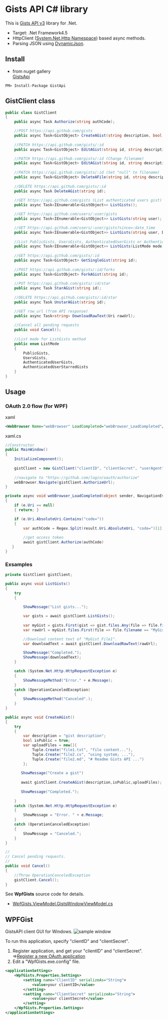 # Gists API C# library

This is [Gists API v3](http://developer.github.com/v3/gists/) library for .Net.
- Target: .Net Framework4.5
- HttpClient ([System.Net.Http Namespace](http://msdn.microsoft.com/library/system.net.http.aspx)) based async methods.
- Parsing JSON using [DynamicJson](http://dynamicjson.codeplex.com/).

## Install
- from nuget gallery  
[GistsApi](https://nuget.org/packages/GistsApi/)

```
PM> Install-Package GistApi
```

## GistClient class

```cs
public class GistClient
{
    public async Task Authorize(string authCode);

    //POST https://api.github.com/gists
    public async Task<GistObject> CreateAGist(string description, bool isPublic, IEnumerable<Tuple<string, string>> fileContentCollection);
    
    //PATCH https://api.github.com/gists/:id
    public async Task<GistObject> EditAGist(string id, string description, string targetFilename, string content);

    //PATCH https://api.github.com/gists/:id (Change filename)
    public async Task<GistObject> EditAGist(string id, string description, string oldFilename, string newFilename, string content);
    
    //PATCH https://api.github.com/gists/:id (Set "null" to filename)
    public async Task<GistObject> DeleteAFile(string id, string description, string filename);
    
    //DELETE https://api.github.com/gists/:id
    public async Task DeleteAGist(string id);
    
    //GET https://api.github.com/gists (List authenticated users gist)
    public async Task<IEnumerable<GistObject>> ListGists();

    //GET https://api.github.com/users/:user/gists
    public async Task<IEnumerable<GistObject>> ListGists(string user);

    //GET https://api.github.com/users/:user/gists?since=:date_time
    public async Task<IEnumerable<GistObject>> ListGists(string user, DateTime since);
    
    //List PublicGists, UsersGists, AuthenticatedUserGists or AuthenticatedUserStarredGists
    public async Task<IEnumerable<GistObject>> ListGists(ListMode mode);
    
    //GET https://api.github.com/gists/:id
    public async Task<GistObject> GetSingleGist(string id);
    
    //POST https://api.github.com/gists/:id/forks
    public async Task<GistObject> ForkAGist(string id);
    
    //PUT https://api.github.com/gists/:id/star
    public async Task StarAGist(string id);
    
    //DELETE https://api.github.com/gists/:id/star
    public async Task UnstarAGist(string id);

    //GET row_url (from API response)
    public async Task<string> DownloadRawText(Uri rawUrl);
    
    //Cancel all pending requests
    public void Cancel();
    
    //List mode for ListGists method 
    public enum ListMode
    {
        PublicGists,
        UsersGists,
        AuthenticatedUserGists,
        AuthenticatedUserStarredGists
    }
}

```
## Usage
### OAuth 2.0 flow (for WPF)
xaml
```xml
<WebBrowser Name="webBrowser" LoadCompleted="webBrowser_LoadCompleted"/>
```
xaml.cs
```cs
//Constructor
public MainWindow()
{
    InitializeComponent();
    
    gistClient = new GistClient("clientID", "clientSecret", "userAgent");
    
    //navigate to "https://github.com/login/oauth/authorize" 
    webBrowser.Navigate(gistClient.AuthorizeUrl);
}

private async void webBrowser_LoadCompleted(object sender, NavigationEventArgs e) 
{
    if (e.Uri == null)
    { return; }

    if (e.Uri.AbsoluteUri.Contains("code="))
    {
        var authCode = Regex.Split(result.Uri.AbsoluteUri, "code=")[1];
        
        //get access token
        await gistClient.Authorize(authCode)
   }
}
```

### Exsamples

```cs
private GistClient gistClient;

public async void ListGists()
{
    try
    {
    
        ShowMessage("List gists...");

        var gists = await gistClient.ListGists();
    
        var myGist = gists.First(gist => gist.files.Any(file => file.filename == "MyGist_File1"));
        var rawUrl = myGist.files.First(file => file.filename == "MyGist_File1").raw_url;

        //Download content text of "MyGist_File1".
        var downloadText = await gistClient.DownloadRawText(rawUrl);

        ShowMessage("Completed.");
        ShowMessage(downloadText);
    }

    catch (System.Net.Http.HttpRequestException e)
    {
        ShowMessageMethod("Error." + e.Message);
    }
    catch (OperationCanceledException)
    {
        ShowMessageMethod("Canceled".);
    }
}

public async void CreateAGist()
{
    try
    {
        var description = "gist description";
        bool isPublic = true;
        var uploadFiles = new[]{
            Tuple.Create("file1.txt", "file content..."),
            Tuple.Create("file2.cs", "using system; ..."),
            Tuple.Create("file2.md", "# Readme Gists API ...")
        };
        
       ShowMessage("Create a gist")
       
       await gistClient.CreateAGist(description,isPublic,uploadFiles);
       
       ShowMessage("Completed.");
       
    } 
    catch (System.Net.Http.HttpRequestException e)
    {
        ShowMessage = "Error. " + e.Message;
    }
    catch (OperationCanceledException)
    {
        ShowMessage = "Canceled.";
    }
}

//
// Cancel pending requests.
//
public void Cancel()
{
    //Throw OperationCanceledException
    gistClient.Cancel();
}

```

See __WpfGists__ source code for details.
- [WpfGists.ViewModel.GistsWindowViewModel.cs](https://github.com/pierre3/GistsApi/blob/master/WpfGists.ViewModel/GistsWindowViewModel.cs)

## WPFGist
GistsAPI client GUI for Windows. 
![sample window](https://raw.github.com/pierre3/Images/master/GistApiSampleWindow.png)

To run this application, specify "clientID" and "clientSecret".

1. Register application, and get your "clientID" and "clientSecret".
 =>[Register a new OAuth application](https://github.com/settings/applications/new)
2. Edit a "WpfGists.exe.config" file.

```xml
<applicationSettings>
    <WpfGists.Properties.Settings>
        <setting name="ClientID" serializeAs="String">
            <value>your clientID</value>
        </setting>
        <setting name="ClientSecret" serializeAs="String">
            <value>your clientSecret</value>
        </setting>
    </WpfGists.Properties.Settings>
</applicationSettings>
```
